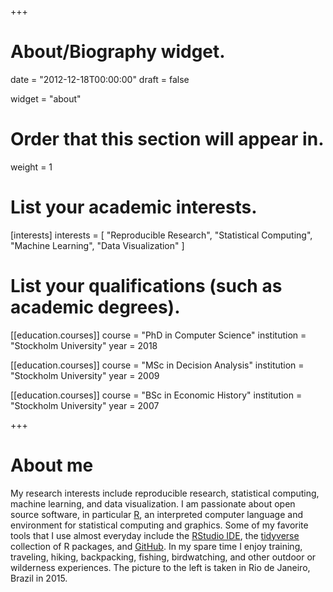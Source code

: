 +++
# About/Biography widget.

date = "2012-12-18T00:00:00"
draft = false

widget = "about"

# Order that this section will appear in.
weight = 1

# List your academic interests.
[interests]
  interests = [
    "Reproducible Research",
    "Statistical Computing",
    "Machine Learning",
    "Data Visualization"
  ]

# List your qualifications (such as academic degrees).
[[education.courses]]
  course = "PhD in Computer Science"
  institution = "Stockholm University"
  year = 2018

[[education.courses]]
  course = "MSc in Decision Analysis"
  institution = "Stockholm University"
  year = 2009

[[education.courses]]
  course = "BSc in Economic History"
  institution = "Stockholm University"
  year = 2007
 
+++

# About me

My research interests include reproducible research, statistical computing, machine learning, and data visualization. I am passionate about open source software, in particular [R](https://cran.r-project.org/), an interpreted computer language and environment for statistical computing and graphics. Some of my favorite tools that I use almost everyday include the [RStudio IDE](https://www.rstudio.com/), the [tidyverse](http://tidyverse.org/) collection of R packages, and [GitHub](https://github.com/samuel-bohman). In my spare time I enjoy training, traveling, hiking, backpacking, fishing, birdwatching, and other outdoor or wilderness experiences. The picture to the left is taken in Rio de Janeiro, Brazil in 2015.